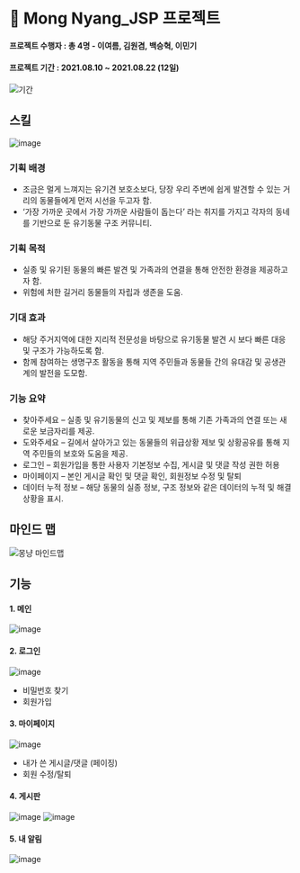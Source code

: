 # :tulip: Mong Nyang_JSP 프로젝트

#### 프로젝트 수행자 : 총 4명 - 이여름, 김원겸, 백승혁, 이민기
#### 프로젝트 기간 : 2021.08.10 ~ 2021.08.22 (12일) 
![기간](https://user-images.githubusercontent.com/80736033/135708027-b464b181-a7d4-439c-8e87-c83b3f9e696d.PNG)

## 스킬
![image](https://user-images.githubusercontent.com/80736033/171987355-d1323282-d98b-44c5-986d-5aff91759881.png)


### 기획 배경
* 조금은 멀게 느껴지는 유기견 보호소보다, 당장 우리 주변에 쉽게 발견할 수 있는 거리의 동물들에게 먼저 시선을 두고자 함.
* ‘가장 가까운 곳에서 가장 가까운 사람들이 돕는다’ 라는 취지를 가지고 각자의 동네를 기반으로 둔 유기동물 구조 커뮤니티.

### 기획 목적
* 실종 및 유기된 동물의 빠른 발견 및 가족과의 연결을 통해 안전한 환경을 제공하고자 함.
* 위험에 처한 길거리 동물들의 자립과 생존을 도움.

### 기대 효과
* 해당 주거지역에 대한 지리적 전문성을 바탕으로 유기동물 발견 시 보다 빠른 대응 및 구조가 가능하도록 함.
* 함께 참여하는 생명구조 활동을 통해 지역 주민들과 동물들 간의 유대감 및 공생관계의 발전을 도모함.

### 기능 요약
* 찾아주세요 – 실종 및 유기동물의 신고 및 제보를 통해 기존 가족과의 연결 또는 새로운 보금자리를 제공.
* 도와주세요 – 길에서 살아가고 있는 동물들의 위급상황 제보 및 상황공유를 통해 지역 주민들의 보호와 도움을 제공.
* 로그인 – 회원가입을 통한 사용자 기본정보 수집, 게시글 및 댓글 작성 권한 허용
* 마이페이지 – 본인 게시글 확인 및 댓글 확인, 회원정보 수정 및 탈퇴
* 데이터 누적 정보 – 해당 동물의 실종 정보, 구조 정보와 같은 데이터의 누적 및 해결 상황을 표시. 

## 마인드 맵
![몽냥 마인드맵](https://user-images.githubusercontent.com/80736033/135708011-8b7ea054-7cb9-4c53-a99d-2b6bdf79666b.PNG)

## 기능
#### 1. 메인
![image](https://user-images.githubusercontent.com/80736033/171987427-ca7fd48b-9df0-46c9-ad86-9e48f8c31813.png)

#### 2. 로그인
![image](https://user-images.githubusercontent.com/80736033/171987462-49a24ad1-1c71-4975-b164-36a090656a37.png)
- 비밀번호 찾기
- 회원가입

#### 3. 마이페이지
![image](https://user-images.githubusercontent.com/80736033/171987497-05ccf95a-bf41-4461-9408-bc1668bd8a71.png)
- 내가 쓴 게시글/댓글 (페이징)
- 회원 수정/탈퇴

#### 4. 게시판
![image](https://user-images.githubusercontent.com/80736033/171987520-c37257a2-7b87-4ecc-8ff2-3df970c94280.png)
![image](https://user-images.githubusercontent.com/80736033/171987581-085e5a5c-1fd3-47e5-ae36-3a1b9f453ff6.png)

#### 5. 내 알림
![image](https://user-images.githubusercontent.com/80736033/171987595-29b87bbf-48b2-4853-b3a7-2b9b8140ed5f.png)
